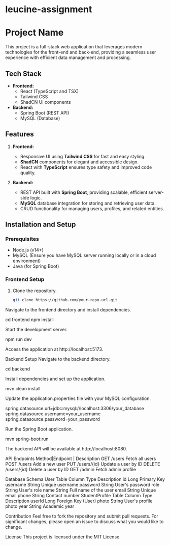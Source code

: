 ﻿# leucine-assignment
# Project Name

This project is a full-stack web application that leverages modern technologies for the front-end and back-end, providing a seamless user experience with efficient data management and processing.

## Tech Stack

- **Frontend:**
  - React (TypeScript and TSX)
  - Tailwind CSS
  - ShadCN UI components
- **Backend:**
  - Spring Boot (REST API)
  - MySQL (Database)

## Features

1. **Frontend:**
   - Responsive UI using **Tailwind CSS** for fast and easy styling.
   - **ShadCN** components for elegant and accessible design.
   - React with **TypeScript** ensures type safety and improved code quality.
   
2. **Backend:**
   - REST API built with **Spring Boot**, providing scalable, efficient server-side logic.
   - **MySQL** database integration for storing and retrieving user data.
   - CRUD functionality for managing users, profiles, and related entities.

## Installation and Setup

### Prerequisites

- Node.js (v14+)
- MySQL (Ensure you have MySQL server running locally or in a cloud environment)
- Java (for Spring Boot)

### Frontend Setup

1. Clone the repository.
   ```bash
   git clone https://github.com/your-repo-url.git
Navigate to the frontend directory and install dependencies.

cd frontend
npm install

Start the development server.

npm run dev

Access the application at http://localhost:5173.

Backend Setup
Navigate to the backend directory.

cd backend

Install dependencies and set up the application.

mvn clean install

Update the application.properties file with your MySQL configuration.

spring.datasource.url=jdbc:mysql://localhost:3306/your_database
spring.datasource.username=your_username
spring.datasource.password=your_password

Run the Spring Boot application.

mvn spring-boot:run

The backend API will be available at http://localhost:8080.

API Endpoints
Method|Endpoint |	Description
GET	/users	Fetch all users
POST	/users	Add a new user
PUT	/users/{id}	Update a user by ID
DELETE	/users/{id}	Delete a user by ID
GET	/admin	Fetch admin profile


Database Schema
User Table
Column	Type	Description
id	Long	Primary Key
username	String	Unique username
password	String	User's password
role	String	User's role
name	String	Full name of the user
email	String	Unique email
phone	String	Contact number
StudentProfile Table
Column	Type	Description
userId	Long	Foreign Key (User)
photo	String	User's profile photo
year	String	Academic year


Contribution
Feel free to fork the repository and submit pull requests. For significant changes, please open an issue to discuss what you would like to change.

License
This project is licensed under the MIT License.
